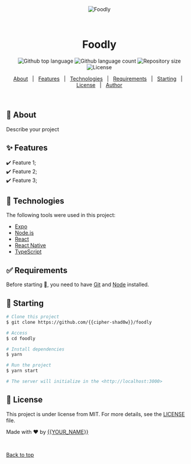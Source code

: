 <div align="center" id="top"> 
  <img src="./.github/app.gif" alt="Foodly" />

  &#xa0;

  <!-- <a href="https://foodly.netlify.app">Demo</a> -->
</div>

<h1 align="center">Foodly</h1>

<p align="center">
  <img alt="Github top language" src="https://img.shields.io/github/languages/top/{{cipher-shad0w}}/foodly?color=56BEB8">

  <img alt="Github language count" src="https://img.shields.io/github/languages/count/{{cipher-shad0w}}/foodly?color=56BEB8">

  <img alt="Repository size" src="https://img.shields.io/github/repo-size/{{cipher-shad0w}}/foodly?color=56BEB8">

  <img alt="License" src="https://img.shields.io/github/license/{{cipher-shad0w}}/foodly?color=56BEB8">

  <!-- <img alt="Github issues" src="https://img.shields.io/github/issues/{{cipher-shad0w}}/foodly?color=56BEB8" /> -->

  <!-- <img alt="Github forks" src="https://img.shields.io/github/forks/{{cipher-shad0w}}/foodly?color=56BEB8" /> -->

  <!-- <img alt="Github stars" src="https://img.shields.io/github/stars/{{cipher-shad0w}}/foodly?color=56BEB8" /> -->
</p>

<!-- Status -->

<!-- <h4 align="center"> 
	🚧  Foodly 🚀 Under construction...  🚧
</h4> 

<hr> -->

<p align="center">
  <a href="#dart-about">About</a> &#xa0; | &#xa0; 
  <a href="#sparkles-features">Features</a> &#xa0; | &#xa0;
  <a href="#rocket-technologies">Technologies</a> &#xa0; | &#xa0;
  <a href="#white_check_mark-requirements">Requirements</a> &#xa0; | &#xa0;
  <a href="#checkered_flag-starting">Starting</a> &#xa0; | &#xa0;
  <a href="#memo-license">License</a> &#xa0; | &#xa0;
  <a href="https://github.com/{{cipher-shad0w}}" target="_blank">Author</a>
</p>

<br>

## :dart: About ##

Describe your project

## :sparkles: Features ##

:heavy_check_mark: Feature 1;\
:heavy_check_mark: Feature 2;\
:heavy_check_mark: Feature 3;

## :rocket: Technologies ##

The following tools were used in this project:

- [Expo](https://expo.io/)
- [Node.js](https://nodejs.org/en/)
- [React](https://pt-br.reactjs.org/)
- [React Native](https://reactnative.dev/)
- [TypeScript](https://www.typescriptlang.org/)

## :white_check_mark: Requirements ##

Before starting :checkered_flag:, you need to have [Git](https://git-scm.com) and [Node](https://nodejs.org/en/) installed.

## :checkered_flag: Starting ##

```bash
# Clone this project
$ git clone https://github.com/{{cipher-shad0w}}/foodly

# Access
$ cd foodly

# Install dependencies
$ yarn

# Run the project
$ yarn start

# The server will initialize in the <http://localhost:3000>
```

## :memo: License ##

This project is under license from MIT. For more details, see the [LICENSE](LICENSE.md) file.


Made with :heart: by <a href="https://github.com/{{cipher-shad0w}}" target="_blank">{{YOUR_NAME}}</a>

&#xa0;

<a href="#top">Back to top</a>

